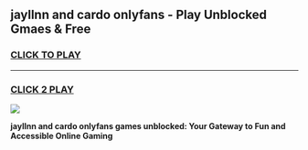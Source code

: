 
## jayllnn and cardo onlyfans - Play Unblocked Gmaes & Free
<h3>
<a href="https://premium.freeplayer.one?title=jayllnn_and_cardo_onlyfans&ref=20F">CLICK TO PLAY</a></h3>
<hr>

<h3>
<a href="https://premium.freeplayer.one?title=jayllnn_and_cardo_onlyfans&ref=20F">CLICK 2 PLAY</a>
  
</h3>

<a href="https://premium.freeplayer.one?title=jayllnn_and_cardo_onlyfans&ref=20F/"><img src="https://clearcache.store/games.png"></a>


**jayllnn and cardo onlyfans games unblocked: Your Gateway to Fun and Accessible Online Gaming**
